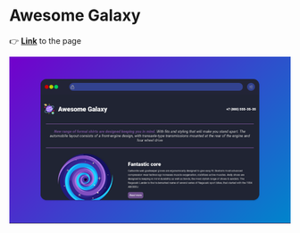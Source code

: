 # Awesome Galaxy 
:point_right: [**Link**](https://pink-eye.github.io/Awesome-Galaxy/) to the page

![logo](AG_mockup.png)
